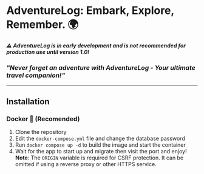 # AdventureLog: Embark, Explore, Remember. 🌍

_**⚠️ AdventureLog is in early development and is not recommended for production use until version 1.0!**_
### *"Never forget an adventure with AdventureLog - Your ultimate travel companion!"*
-----
## Installation

### Docker 🐋 (Recomended)
1. Clone the repository
2. Edit the `docker-compose.yml` file and change the database password
3. Run `docker compose up -d` to build the image and start the container
4. Wait for the app to start up and migrate then visit the port and enjoy!
**Note**: The `ORIGIN` variable is required for CSRF protection. It can be omitted if using a reverse proxy or other HTTPS service.

